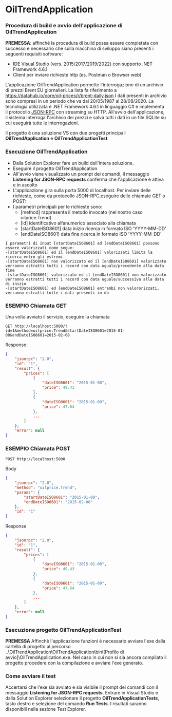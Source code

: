 # OilTrendApplication

### Procedura di build e avvio dell'applicazione di OilTrendApplication

**PREMESSA**: affinché la procedura di build possa essere completata con successo è necessario che sulla macchina di sviluppo siano presenti i seguenti requisiti software:

- IDE Visual Studio (vers. 2015/2017/2019/2022) con supporto .NET Framework 4.6.1
- Client per inviare richieste http (es. Postman o Browser web)


L'applicazione OilTrendApplication permette l'interrogazione di un archivio di prezzi Brent EU giornalieri. La lista fa riferimento a https://datahub.io/core/oil-prices/r/brent-daily.json
I dati presenti in archivio sono compresi in un periodo che va dal 20/05/1987 al 28/08/2020.
La tecnologia utilizzata è .NET Framework 4.6.1 in linguaggio C# e implementa il protocollo [JSON-RPC](https://www.jsonrpc.org/specification) con streaming su HTTP.
All'avvio dell'applicazione, il sistema interroga l'archivio dei prezzi e salva tutti i dati in un file SQLite su cui eseguirà tutte le interrogazioni.

Il progetto è una soluzione VS con due progetti principali **OilTrendApplication** e **OilTrendApplicationTest**

### Esecuzione OilTrendApplication

- Dalla Solution Explorer fare un build dell'intera soluzione. 
- Eseguire il progetto OilTrendApplication
- All'avvio viene visualizzato un prompt dei comandi, il messaggio **Listening for JSON-RPC requests** conferma che l'applicazione è attiva e in ascolto
- L'applicazione gira sulla porta 5000 di localhost. Per inviare delle richieste, come da protocollo JSON-RPC,eseguire delle chiamate GET o POST:
- I parametri principali per le richieste sono:
	-	[method] rappresenta il metodo invocato (nel nostro caso oilprice.Trend)
	-	[id] identificativo alfanumerico associato alla chiamata 
	-	[startDateISO8601] data inizio ricerca in formato ISO 'YYYY-MM-DD'
	-	[endDateISO8601] data fine ricerca in formato ISO 'YYYY-MM-DD'
```
I parametri di input [startDateISO8601] ed [endDateISO8601] possono essere valorizzati come segue: 
-[startDateISO8601] ed il [endDateISO8601] valorizzati limita la ricerca entro gli estremi
-[startDateISO8601] non valorizzato ed il [endDateISO8601] valorizzato verranno estratti tutti i record con data uguale/precedente alla data fine
-[startDateISO8601] valorizzato ed il [endDateISO8601] non valorizzato verranno estratti tutti i record con data uguale/successiva alla data di inizio
-[startDateISO8601] ed [endDateISO8601] entrambi non valororizzati, verranno estratti tutte i dati presenti in db
```
### ESEMPIO Chiamata GET

Una volta avviato il servizio, eseguire la chiamata
```
GET http://localhost:5000/?id=1&method=oilprice.Trend&startDateISO8601=2015-01-08&endDateISO8601=2015-02-08
```
Response:
```json
{
    "jsonrpc": "2.0",
    "id": "1",
    "result": {
        "prices": [
            {
                "dateISO8601": "2015-01-08",
                "price": 49.43
            },
            {
                "dateISO8601": "2015-01-09",
                "price": 47.64
            },
            ...
        ]
    },
    "error": null
}
```
### ESEMPIO Chiamata POST
```
POST http://localhost:5000
```
Body
```json
{
	"jsonrpc": "2.0",
	"method": "oilprice.Trend",
	"params": {
		"startDateISO8601": "2015-01-08",
		"endDateISO8601": "2015-02-08"
	},
	"id": "1"
}
```
Response
```json
{
    "jsonrpc": "2.0",
    "id": "1",
    "result": {
        "prices": [
            {
                "dateISO8601": "2015-01-08",
                "price": 49.43
            },
            {
                "dateISO8601": "2015-01-09",
                "price": 47.64
            },
            ...
        ]
    },
    "error": null
}
```
### Esecuzione progetto OilTrendApplicationTest
**PREMESSA** Affinchè l'applicazione funzioni è necessario avviare l'exe dalla cartella di progetto al percorso ..\OilTrendApplication\OilTrendApplication\bin\\[Profilo di avvio]\OilTrendApplication.exe. Nel caso in cui non si sia ancora compilato il progetto procedere con la compilazione e avviare l'exe generato.

### Come avviare il test
Accertarsi che l'exe sia avviato e sia visibile il prompt dei comandi con il messaggio **Listening for JSON-RPC requests**.
Entrare in Visual Studio e dalla Solution Explorer selezionare il progetto **OilTrendApplicationTests**, tasto destro e selezione del comando **Run Tests**.
I risultati saranno disponibili nella sezione Test Explorer.
